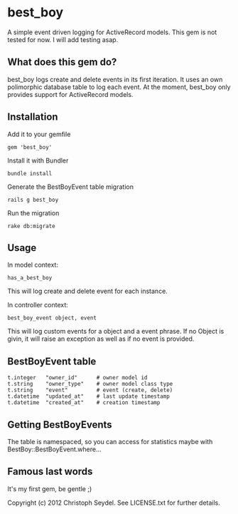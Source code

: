best_boy
========

A simple event driven logging for ActiveRecord models.
This gem is not tested for now. I will add testing asap.


What does this gem do?
----------------------

best_boy logs create and delete events in its first iteration. It uses an own polimorphic database table to log each event.
At the moment, best_boy only provides support for ActiveRecord models.


Installation
------------

Add it to your gemfile

    gem 'best_boy'

Install it with Bundler

    bundle install

Generate the BestBoyEvent table migration

    rails g best_boy

Run the migration

    rake db:migrate


Usage
-----

In model context:
    
    has_a_best_boy

This will log create and delete event for each instance.

In controller context:

    best_boy_event object, event

This will log custom events for a object and a event phrase.
If no Object is givin, it will raise an exception as well as if no event is provided.


BestBoyEvent table
------------------

    t.integer   "owner_id"      # owner model id
    t.string    "owner_type"    # owner model class type
    t.string    "event"         # event (create, delete)
    t.datetime  "updated_at"    # last update timestamp
    t.datetime  "created_at"    # creation timestamp

Getting BestBoyEvents
---------------------

The table is namespaced, so you can access for statistics maybe with BestBoy::BestBoyEvent.where...


Famous last words
-----------------
It's my first gem, be gentle ;)

Copyright (c) 2012 Christoph Seydel. See LICENSE.txt for further details.
